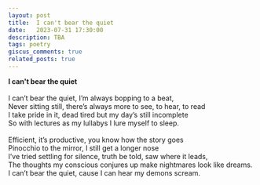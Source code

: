```yaml
---
layout: post
title:  I can't bear the quiet
date:   2023-07-31 17:30:00
description: TBA
tags: poetry
giscus_comments: true
related_posts: true
---
```


<div class="poem">
<b>I can't bear the quiet</b><br><br>I can’t bear the quiet, I’m always bopping to a beat,<br>Never sitting still, there’s always more to see, to hear, to read<br>I take pride in it, dead tired but my day’s still incomplete<br>So with lectures as my lullabys I lure myself to sleep.<br><br>Efficient, it’s productive, you know how the story goes<br>Pinocchio to the mirror, I still get a longer nose<br>I’ve tried settling for silence, truth be told, saw where it leads,<br>The thoughts my conscious conjures up make nightmares look like dreams.<br>I can’t bear the quiet, cause I can hear my demons scream.<br><br></div>